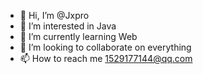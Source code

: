 - 👋 Hi, I’m @Jxpro
- 👀 I’m interested in Java
- 🌱 I’m currently learning Web
- 💞️ I’m looking to collaborate on everything
- 📫 How to reach me 1529177144@qq.com

<!---
Jxpro/Jxpro is a ✨ special ✨ repository because its `README.md` (this file) appears on your GitHub profile.
You can click the Preview link to take a look at your changes.
--->
